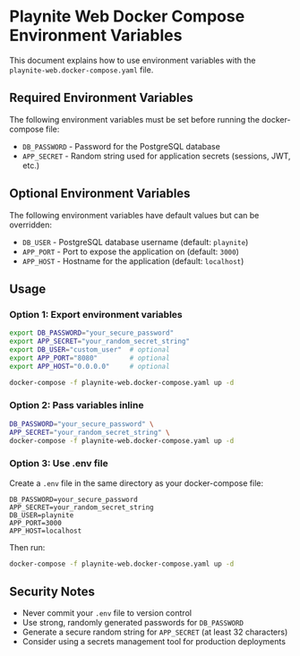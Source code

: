 # Playnite Web Docker Compose Environment Variables

This document explains how to use environment variables with the `playnite-web.docker-compose.yaml` file.

## Required Environment Variables

The following environment variables must be set before running the docker-compose file:

- `DB_PASSWORD` - Password for the PostgreSQL database
- `APP_SECRET` - Random string used for application secrets (sessions, JWT, etc.)

## Optional Environment Variables

The following environment variables have default values but can be overridden:

- `DB_USER` - PostgreSQL database username (default: `playnite`)
- `APP_PORT` - Port to expose the application on (default: `3000`)
- `APP_HOST` - Hostname for the application (default: `localhost`)

## Usage

### Option 1: Export environment variables

```bash
export DB_PASSWORD="your_secure_password"
export APP_SECRET="your_random_secret_string"
export DB_USER="custom_user"  # optional
export APP_PORT="8080"        # optional
export APP_HOST="0.0.0.0"     # optional

docker-compose -f playnite-web.docker-compose.yaml up -d
```

### Option 2: Pass variables inline

```bash
DB_PASSWORD="your_secure_password" \
APP_SECRET="your_random_secret_string" \
docker-compose -f playnite-web.docker-compose.yaml up -d
```

### Option 3: Use .env file

Create a `.env` file in the same directory as your docker-compose file:

```env
DB_PASSWORD=your_secure_password
APP_SECRET=your_random_secret_string
DB_USER=playnite
APP_PORT=3000
APP_HOST=localhost
```

Then run:

```bash
docker-compose -f playnite-web.docker-compose.yaml up -d
```

## Security Notes

- Never commit your `.env` file to version control
- Use strong, randomly generated passwords for `DB_PASSWORD`
- Generate a secure random string for `APP_SECRET` (at least 32 characters)
- Consider using a secrets management tool for production deployments

